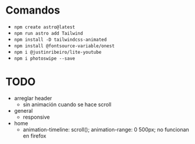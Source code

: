 # Comandos
- `npm create astro@latest`
- `npm run astro add Tailwind`
- `npm install -D tailwindcss-animated`
- `npm install @fontsource-variable/onest`
- `npm i @justinribeiro/lite-youtube`
- `npm i photoswipe --save` 

# TODO
- arreglar header
    - sin animación cuando se hace scroll
- general
    - responsive
- home
    - animation-timeline: scroll(); animation-range: 0 500px; no funcionan en firefox